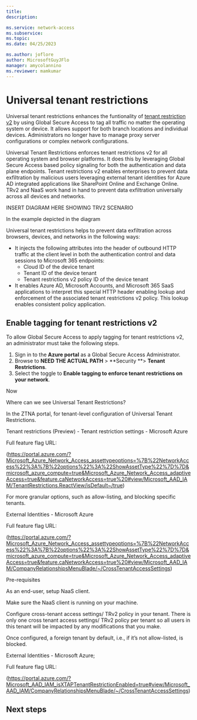 ```yaml
---
title: 
description: 

ms.service: network-access
ms.subservice: 
ms.topic: 
ms.date: 04/25/2023

ms.author: joflore
author: MicrosoftGuyJFlo
manager: amycolannino
ms.reviewer: mamkumar
---
```

# Universal tenant restrictions

Universal tenant restrictions enhances the funtionality of [tenant restriction v2](https://aka.ms/tenant-restrictions-enforcement) by using Global Secure Access to tag all traffic no matter the operating system or device. It allows support for both branch locations and individual devices. Administrators no longer have to manage proxy server configurations or complex network configurations.

Universal Tenant Restrictions enforces tenant restrictions v2 for all operating system and browser platforms. It does this by leveraging Global Secure Access based policy signaling for both the authentication and data plane endpoints. Tenant restrictions v2 enables enterprises to prevent data exfiltration by malicious users leveraging external tenant identities for Azure AD integrated applications like SharePoint Online and Exchange Online. TRv2 and NaaS work hand in hand to prevent data exfiltration universally across all devices and networks.  

INSERT DIAGRAM HERE SHOWING TRV2 SCENARIO

In the example depicted in the diagram 


Universal tenant restrictions helps to prevent data exfiltration across browsers, devices, and networks in the following ways:

- It injects the following attributes into the header of outbound HTTP traffic at the client level in both the authentication control and data sessions to Microsoft 365 endpoints:
    - Cloud ID of the device tenant
    - Tenant ID of the device tenant
    - Tenant restrictions v2 policy ID of the device tenant
- It enables Azure AD, Microsoft Accounts, and Microsoft 365 SaaS applications to interpret this special HTTP header enabling lookup and enforcement of the associated tenant restrictions v2 policy. This lookup enables consistent policy application. 

## Enable tagging for tenant restrictions v2

To allow Global Secure Access to apply tagging for tenant restrictions v2, an administrator must take the following steps.

1. Sign in to the **Azure portal** as a Global Secure Access Administrator.
1. Browse to **NEED THE ACTUAL PATH** > **Security **> **Tenant Restrictions**.
1. Select the toggle to **Enable tagging to enforce tenant restrictions on your network**.

Now 

Where can we see Universal Tenant Restrictions? 

In the ZTNA portal, for tenant-level configuration of Universal Tenant Restrictions. 

Tenant restrictions (Preview) - Tenant restriction settings - Microsoft Azure 

Full feature flag URL: 

(https://portal.azure.com/?Microsoft_Azure_Network_Access_assettypeoptions=%7B%22NetworkAccess%22%3A%7B%22options%22%3A%22ShowAssetType%22%7D%7D&microsoft_azure_compute=true&Microsoft_Azure_Network_Access_adaptiveAccess=true&feature.caNetworkAccess=true%20#view/Microsoft_AAD_IAM/TenantRestrictions.ReactView/isDefault~/true)  

For more granular options, such as allow-listing, and blocking specific tenants. 

External Identities - Microsoft Azure 

Full feature flag URL: 

(https://portal.azure.com/?Microsoft_Azure_Network_Access_assettypeoptions=%7B%22NetworkAccess%22%3A%7B%22options%22%3A%22ShowAssetType%22%7D%7D&microsoft_azure_compute=true&Microsoft_Azure_Network_Access_adaptiveAccess=true&feature.caNetworkAccess=true%20#view/Microsoft_AAD_IAM/CompanyRelationshipsMenuBlade/~/CrossTenantAccessSettings) 

Pre-requisites 

As an end-user, setup NaaS client. 

Make sure the NaaS client is running on your machine.  

Configure cross-tenant access settings/ TRv2 policy in your tenant. There is only one cross tenant access settings/ TRv2 policy per tenant so all users in this tenant will be impacted by any modifications that you make.  

Once configured, a foreign tenant by default, i.e., if it’s not allow-listed, is blocked.  

External Identities - Microsoft Azure;  

Full feature flag URL: 

(https://portal.azure.com/?Microsoft_AAD_IAM_isXTAPTenantRestrictionEnabled=true#view/Microsoft_AAD_IAM/CompanyRelationshipsMenuBlade/~/CrossTenantAccessSettings) 

## Next steps